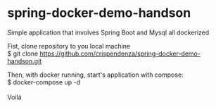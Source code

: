# spring-docker-demo-handson
Simple application that involves Spring Boot and Mysql all dockerized

Fist, clone repository to you local machine<br>
$ git clone https://github.com/crispendenza/spring-docker-demo-handson.git

Then, with docker running, start's application with compose:<br>
$ docker-compose up -d 
<br><br>
Voilá
